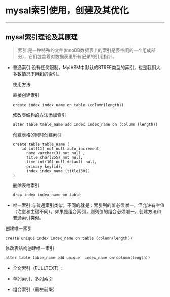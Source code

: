 # mysal索引使用，创建及其优化

---

## mysal索引理论及其原理

> 索引:是一种特殊的文件(InnoDB数据表上的索引是表空间的一个组成部分)，它们包含着对数据表里所有记录的引用指针。

- 普通索引:没有任何限制，MyIASM中默认的BTREE类型的索引，也是我们大多数情况下用到的索引。

  使用方法

  直接创建索引

  ```mysql
  create index index_name on table (column(length))
  ```

  修改表结构的方法添加索引

  ```mysql
  alter table table_name add index index_name on (column (length))
  ```

  创建表格的同时创建索引

  ```mysql
  create table table_name (
      id int(11) not null auto_increment,
    	name varchar(3) not null ,
    	title char(255) not null,
    	time int(10) null default null,
    	primary key(id),
    	index index_name (title(30))
  )
  ```

  删除表格索引

  ```mysql
  drop index index_name on table
  ```

-  唯一索引:与普通索引类似，不同的就是：索引列的值必须唯一，但允许有空值（注意和主键不同）。如果是组合索引，则列值的组合必须唯一，创建方法和普通索引类似。

  创建唯一索引

  ```mysql
  create unique index index_name on table (column(length))
  ```

  修改表结构创建唯一索引

  ```mysql
  alter table table_name add unique  index_name on(column(length))
  ```

- 全文索引（FULLTEXT）:

- 单列索引、多列索引

- 组合索引（最左前缀）

  ​